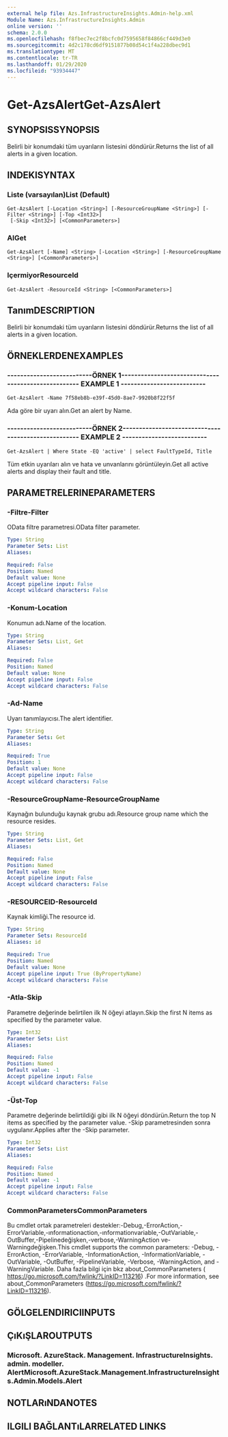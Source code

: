 ```yaml
---
external help file: Azs.InfrastructureInsights.Admin-help.xml
Module Name: Azs.InfrastructureInsights.Admin
online version: ''
schema: 2.0.0
ms.openlocfilehash: f8fbec7ec2f8bcfc0d7595658f84866cf449d3e0
ms.sourcegitcommit: 4d2c178cd6df9151877b08d54c1f4a228dbec9d1
ms.translationtype: MT
ms.contentlocale: tr-TR
ms.lasthandoff: 01/29/2020
ms.locfileid: "93934447"
---
```

# <span data-ttu-id="5150f-101">Get-AzsAlert</span><span class="sxs-lookup"><span data-stu-id="5150f-101">Get-AzsAlert</span></span>

## <span data-ttu-id="5150f-102">SYNOPSIS</span><span class="sxs-lookup"><span data-stu-id="5150f-102">SYNOPSIS</span></span>
<span data-ttu-id="5150f-103">Belirli bir konumdaki tüm uyarıların listesini döndürür.</span><span class="sxs-lookup"><span data-stu-id="5150f-103">Returns the list of all alerts in a given location.</span></span>

## <span data-ttu-id="5150f-104">INDEKI</span><span class="sxs-lookup"><span data-stu-id="5150f-104">SYNTAX</span></span>

### <span data-ttu-id="5150f-105">Liste (varsayılan)</span><span class="sxs-lookup"><span data-stu-id="5150f-105">List (Default)</span></span>
```
Get-AzsAlert [-Location <String>] [-ResourceGroupName <String>] [-Filter <String>] [-Top <Int32>]
 [-Skip <Int32>] [<CommonParameters>]
```

### <span data-ttu-id="5150f-106">Al</span><span class="sxs-lookup"><span data-stu-id="5150f-106">Get</span></span>
```
Get-AzsAlert [-Name] <String> [-Location <String>] [-ResourceGroupName <String>] [<CommonParameters>]
```

### <span data-ttu-id="5150f-107">Içermiyor</span><span class="sxs-lookup"><span data-stu-id="5150f-107">ResourceId</span></span>
```
Get-AzsAlert -ResourceId <String> [<CommonParameters>]
```

## <span data-ttu-id="5150f-108">Tanım</span><span class="sxs-lookup"><span data-stu-id="5150f-108">DESCRIPTION</span></span>
<span data-ttu-id="5150f-109">Belirli bir konumdaki tüm uyarıların listesini döndürür.</span><span class="sxs-lookup"><span data-stu-id="5150f-109">Returns the list of all alerts in a given location.</span></span>

## <span data-ttu-id="5150f-110">ÖRNEKLERDEN</span><span class="sxs-lookup"><span data-stu-id="5150f-110">EXAMPLES</span></span>

### <span data-ttu-id="5150f-111">--------------------------ÖRNEK 1--------------------------</span><span class="sxs-lookup"><span data-stu-id="5150f-111">-------------------------- EXAMPLE 1 --------------------------</span></span>
```
Get-AzsAlert -Name 7f58eb8b-e39f-45d0-8ae7-9920b8f22f5f
```

<span data-ttu-id="5150f-112">Ada göre bir uyarı alın.</span><span class="sxs-lookup"><span data-stu-id="5150f-112">Get an alert by Name.</span></span>

### <span data-ttu-id="5150f-113">--------------------------ÖRNEK 2--------------------------</span><span class="sxs-lookup"><span data-stu-id="5150f-113">-------------------------- EXAMPLE 2 --------------------------</span></span>
```
Get-AzsAlert | Where State -EQ 'active' | select FaultTypeId, Title
```

<span data-ttu-id="5150f-114">Tüm etkin uyarıları alın ve hata ve unvanlarını görüntüleyin.</span><span class="sxs-lookup"><span data-stu-id="5150f-114">Get all active alerts and display their fault and title.</span></span>

## <span data-ttu-id="5150f-115">PARAMETRELERINE</span><span class="sxs-lookup"><span data-stu-id="5150f-115">PARAMETERS</span></span>

### <span data-ttu-id="5150f-116">-Filtre</span><span class="sxs-lookup"><span data-stu-id="5150f-116">-Filter</span></span>
<span data-ttu-id="5150f-117">OData filtre parametresi.</span><span class="sxs-lookup"><span data-stu-id="5150f-117">OData filter parameter.</span></span>

```yaml
Type: String
Parameter Sets: List
Aliases: 

Required: False
Position: Named
Default value: None
Accept pipeline input: False
Accept wildcard characters: False
```

### <span data-ttu-id="5150f-118">-Konum</span><span class="sxs-lookup"><span data-stu-id="5150f-118">-Location</span></span>
<span data-ttu-id="5150f-119">Konumun adı.</span><span class="sxs-lookup"><span data-stu-id="5150f-119">Name of the location.</span></span>

```yaml
Type: String
Parameter Sets: List, Get
Aliases: 

Required: False
Position: Named
Default value: None
Accept pipeline input: False
Accept wildcard characters: False
```

### <span data-ttu-id="5150f-120">-Ad</span><span class="sxs-lookup"><span data-stu-id="5150f-120">-Name</span></span>
<span data-ttu-id="5150f-121">Uyarı tanımlayıcısı.</span><span class="sxs-lookup"><span data-stu-id="5150f-121">The alert identifier.</span></span>

```yaml
Type: String
Parameter Sets: Get
Aliases: 

Required: True
Position: 1
Default value: None
Accept pipeline input: False
Accept wildcard characters: False
```

### <span data-ttu-id="5150f-122">-ResourceGroupName</span><span class="sxs-lookup"><span data-stu-id="5150f-122">-ResourceGroupName</span></span>
<span data-ttu-id="5150f-123">Kaynağın bulunduğu kaynak grubu adı.</span><span class="sxs-lookup"><span data-stu-id="5150f-123">Resource group name which the resource resides.</span></span>

```yaml
Type: String
Parameter Sets: List, Get
Aliases: 

Required: False
Position: Named
Default value: None
Accept pipeline input: False
Accept wildcard characters: False
```

### <span data-ttu-id="5150f-124">-RESOURCEID</span><span class="sxs-lookup"><span data-stu-id="5150f-124">-ResourceId</span></span>
<span data-ttu-id="5150f-125">Kaynak kimliği.</span><span class="sxs-lookup"><span data-stu-id="5150f-125">The resource id.</span></span>

```yaml
Type: String
Parameter Sets: ResourceId
Aliases: id

Required: True
Position: Named
Default value: None
Accept pipeline input: True (ByPropertyName)
Accept wildcard characters: False
```

### <span data-ttu-id="5150f-126">-Atla</span><span class="sxs-lookup"><span data-stu-id="5150f-126">-Skip</span></span>
<span data-ttu-id="5150f-127">Parametre değerinde belirtilen ilk N öğeyi atlayın.</span><span class="sxs-lookup"><span data-stu-id="5150f-127">Skip the first N items as specified by the parameter value.</span></span>

```yaml
Type: Int32
Parameter Sets: List
Aliases: 

Required: False
Position: Named
Default value: -1
Accept pipeline input: False
Accept wildcard characters: False
```

### <span data-ttu-id="5150f-128">-Üst</span><span class="sxs-lookup"><span data-stu-id="5150f-128">-Top</span></span>
<span data-ttu-id="5150f-129">Parametre değerinde belirtildiği gibi ilk N öğeyi döndürün.</span><span class="sxs-lookup"><span data-stu-id="5150f-129">Return the top N items as specified by the parameter value.</span></span>
<span data-ttu-id="5150f-130">-Skip parametresinden sonra uygulanır.</span><span class="sxs-lookup"><span data-stu-id="5150f-130">Applies after the -Skip parameter.</span></span>

```yaml
Type: Int32
Parameter Sets: List
Aliases: 

Required: False
Position: Named
Default value: -1
Accept pipeline input: False
Accept wildcard characters: False
```

### <span data-ttu-id="5150f-131">CommonParameters</span><span class="sxs-lookup"><span data-stu-id="5150f-131">CommonParameters</span></span>
<span data-ttu-id="5150f-132">Bu cmdlet ortak parametreleri destekler:-Debug,-ErrorAction,-ErrorVariable,-ınformationaction,-ınformationvariable,-OutVariable,-OutBuffer,-Pipelinedeğişken,-verbose,-WarningAction ve-Warningdeğişken.</span><span class="sxs-lookup"><span data-stu-id="5150f-132">This cmdlet supports the common parameters: -Debug, -ErrorAction, -ErrorVariable, -InformationAction, -InformationVariable, -OutVariable, -OutBuffer, -PipelineVariable, -Verbose, -WarningAction, and -WarningVariable.</span></span> <span data-ttu-id="5150f-133">Daha fazla bilgi için bkz about_CommonParameters ( https://go.microsoft.com/fwlink/?LinkID=113216) .</span><span class="sxs-lookup"><span data-stu-id="5150f-133">For more information, see about_CommonParameters (https://go.microsoft.com/fwlink/?LinkID=113216).</span></span>

## <span data-ttu-id="5150f-134">GÖLGELENDIRICI</span><span class="sxs-lookup"><span data-stu-id="5150f-134">INPUTS</span></span>

## <span data-ttu-id="5150f-135">ÇıKıŞLAR</span><span class="sxs-lookup"><span data-stu-id="5150f-135">OUTPUTS</span></span>

### <span data-ttu-id="5150f-136">Microsoft. AzureStack. Management. InfrastructureInsights. admin. modeller. Alert</span><span class="sxs-lookup"><span data-stu-id="5150f-136">Microsoft.AzureStack.Management.InfrastructureInsights.Admin.Models.Alert</span></span>

## <span data-ttu-id="5150f-137">NOTLARıNDA</span><span class="sxs-lookup"><span data-stu-id="5150f-137">NOTES</span></span>

## <span data-ttu-id="5150f-138">ILGILI BAĞLANTıLAR</span><span class="sxs-lookup"><span data-stu-id="5150f-138">RELATED LINKS</span></span>

